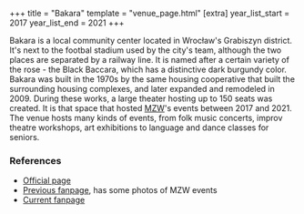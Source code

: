 +++
title = "Bakara"
template = "venue_page.html"
[extra]
year_list_start = 2017
year_list_end = 2021
+++

Bakara is a local community center located in Wrocław's Grabiszyn district. It's next to the footbal stadium used by the city's team, although the two places are separated by a railway line.
It is named after a certain variety of the rose - the Black Baccara, which has a distinctive dark burgundy color.
Bakara was built in the 1970s by the same housing cooperative that built the surrounding housing complexes, and later expanded and remodeled in 2009. During these works, a large theater hosting up to 150 seats was created. It is that space that hosted [MZW](@/o/mzw.md)'s events between 2017 and 2021.
The venue hosts many kinds of events, from folk music concerts, improv theatre workshops, art exhibitions to language and dance classes for seniors.

### References

* [Official page](https://bakara.pl/)
* [Previous fanpage](https://www.facebook.com/dkbakarajbrodzinski/), has some photos of MZW events
* [Current fanpage](https://www.facebook.com/ckiebakara)
